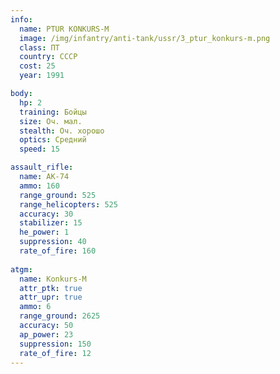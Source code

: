 ```yaml
---
info:
  name: PTUR KONKURS-M
  image: /img/infantry/anti-tank/ussr/3_ptur_konkurs-m.png
  class: ПТ
  country: СССР
  cost: 25
  year: 1991

body:
  hp: 2
  training: Бойцы
  size: Оч. мал.
  stealth: Оч. хорошо
  optics: Средний
  speed: 15

assault_rifle:
  name: AK-74
  ammo: 160
  range_ground: 525
  range_helicopters: 525
  accuracy: 30
  stabilizer: 15
  he_power: 1
  suppression: 40
  rate_of_fire: 160
  
atgm:
  name: Konkurs-M
  attr_ptk: true
  attr_upr: true
  ammo: 6
  range_ground: 2625
  accuracy: 50
  ap_power: 23
  suppression: 150
  rate_of_fire: 12
---
```

